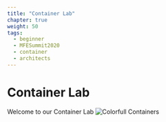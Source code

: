 ```yaml
---
title: "Container Lab"
chapter: true
weight: 50
tags:
  - beginner
  - MFESummit2020
  - container
  - architects
---
```


# Container Lab

Welcome to our Container Lab
![Colorfull Containers](/images/mfe/colorful-containers.jpg)
